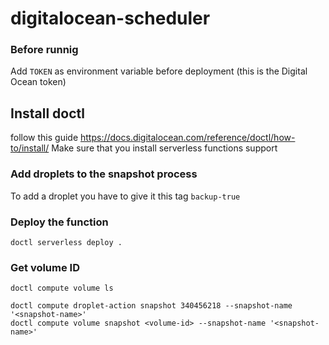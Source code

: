 # digitalocean-scheduler

### Before runnig

Add `TOKEN` as environment variable before deployment (this is the Digital Ocean token)

## Install doctl
follow this guide https://docs.digitalocean.com/reference/doctl/how-to/install/
Make sure that you install serverless functions support

### Add droplets to the snapshot process
To add a droplet you have to give it this tag `backup-true`

### Deploy the function

`doctl serverless deploy .`

### Get volume ID

`doctl compute volume ls`

```
doctl compute droplet-action snapshot 340456218 --snapshot-name '<snapshot-name>'
doctl compute volume snapshot <volume-id> --snapshot-name '<snapshot-name>'

```